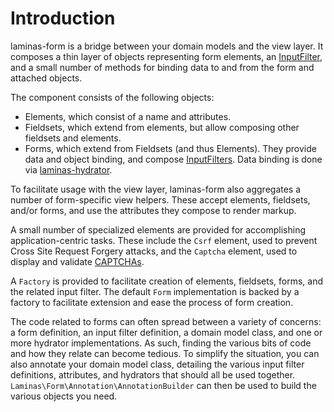 # Introduction

laminas-form is a bridge between your domain models and the view layer. It composes
a thin layer of objects representing form elements, an
[InputFilter](https://github.com/laminas/laminas-inputfilter/), and a small
number of methods for binding data to and from the form and attached objects.

The component consists of the following objects:

- Elements, which consist of a name and attributes.
- Fieldsets, which extend from elements, but allow composing other fieldsets and
  elements.
- Forms, which extend from Fieldsets (and thus Elements). They provide data and
  object binding, and compose [InputFilters](https://github.com/laminas/laminas-inputfilter/).
  Data binding is done via [laminas-hydrator](https://docs.laminas.dev/laminas-hydrator/).

To facilitate usage with the view layer, laminas-form also aggregates a number of
form-specific view helpers. These accept elements, fieldsets, and/or forms, and
use the attributes they compose to render markup.

A small number of specialized elements are provided for accomplishing
application-centric tasks.  These include the `Csrf` element, used to prevent
Cross Site Request Forgery attacks, and the `Captcha` element, used to display
and validate [CAPTCHAs](https://docs.laminas.dev/laminas-captcha).

A `Factory` is provided to facilitate creation of elements, fieldsets, forms,
and the related input filter. The default `Form` implementation is backed by a
factory to facilitate extension and ease the process of form creation.

The code related to forms can often spread between a variety of concerns: a form
definition, an input filter definition, a domain model class, and one or more
hydrator implementations. As such, finding the various bits of code and how they
relate can become tedious. To simplify the situation, you can also annotate your
domain model class, detailing the various input filter definitions, attributes,
and hydrators that should all be used together. `Laminas\Form\Annotation\AnnotationBuilder`
can then be used to build the various objects you need.
